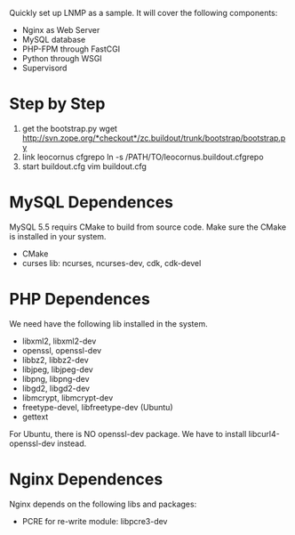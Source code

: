 
Quickly set up LNMP as a sample.
It will cover the following components:

* Nginx as Web Server
* MySQL database
* PHP-FPM through FastCGI
* Python through WSGI
* Supervisord

Step by Step
============

1. get the bootstrap.py
   wget http://svn.zope.org/*checkout*/zc.buildout/trunk/bootstrap/bootstrap.py
2. link leocornus cfgrepo
   ln -s /PATH/TO/leocornus.buildout.cfgrepo
3. start buildout.cfg
   vim buildout.cfg

MySQL Dependences
=================

MySQL 5.5 requirs CMake to build from source code.
Make sure the CMake is installed in your system.

* CMake
* curses lib: ncurses, ncurses-dev, cdk, cdk-devel
 
PHP Dependences
===============

We need have the following lib installed in the system.

* libxml2, libxml2-dev
* openssl, openssl-dev
* libbz2, libbz2-dev
* libjpeg, libjpeg-dev
* libpng, libpng-dev
* libgd2, libgd2-dev
* libmcrypt, libmcrypt-dev
* freetype-devel, libfreetype-dev (Ubuntu)
* gettext

For Ubuntu, there is NO openssl-dev package.
We have to install libcurl4-openssl-dev instead.

Nginx Dependences
=================

Nginx depends on the following libs and packages:

* PCRE for re-write module: libpcre3-dev
